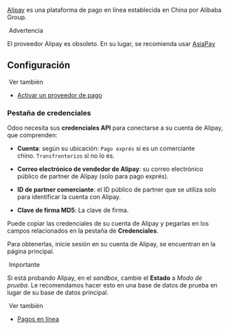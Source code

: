 [Alipay](https://www.alipay.com/) es una plataforma de pago en línea establecida en China por Alibaba Group.

 Advertencia

El proveedor Alipay es obsoleto. En su lugar, se recomienda usar [AsiaPay](https://www.odoo.com/documentation/17.0/es/applications/finance/payment_providers/asiapay.html)

## Configuración[](https://www.odoo.com/documentation/17.0/es/applications/finance/payment_providers/alipay.html#configuration "Enlazar permanentemente con este título")

 Ver también

- [Activar un proveedor de pago](https://www.odoo.com/documentation/17.0/es/applications/finance/payment_providers.html#payment-providers-add-new)
    

### Pestaña de credenciales[](https://www.odoo.com/documentation/17.0/es/applications/finance/payment_providers/alipay.html#credentials-tab "Enlazar permanentemente con este título")

Odoo necesita sus **credenciales API** para conectarse a su cuenta de Alipay, que comprenden:

- **Cuenta**: según su ubicación: `Pago exprés` si es un comerciante chino. `Transfronterizo` si no lo es.
    
- **Correo electrónico de vendedor de Alipay**: su correo electrónico público de partner de Alipay (solo para pago exprés).
    
- **ID de partner comerciante**: el ID público de partner que se utiliza solo para identificar la cuenta con Alipay.
    
- **Clave de firma MD5**: La clave de firma.
    

Puede copiar las credenciales de su cuenta de Alipay y pegarlas en los campos relacionados en la pestaña de **Credenciales**.

Para obtenerlas, inicie sesión en su cuenta de Alipay, se encuentran en la página principal.

 Importante

Si está probando Alipay, en el _sandbox_, cambie el **Estado** a _Modo de prueba_. Le recomendamos hacer esto en una base de datos de prueba en lugar de su base de datos principal.

 Ver también

- [Pagos en línea](https://www.odoo.com/documentation/17.0/es/applications/finance/payment_providers.html)